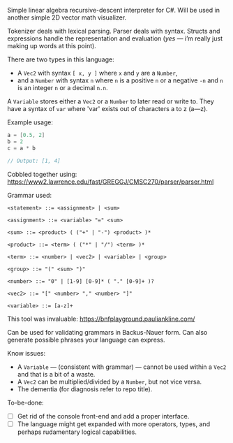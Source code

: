 Simple linear algebra recursive-descent interpreter for C#. Will be used in another simple 2D vector math visualizer. 

Tokenizer deals with lexical parsing. Parser deals with syntax. Structs and expressions handle the representation and evaluation (*yes* — i’m really just making up words at this point).

There are two types in this language: 
* A `Vec2` with syntax `[ x, y ]` where `x` and `y` are a `Number`,
* and a `Number` with syntax `n` where `n` is a positive `n` or a negative `-n` and `n` is an integer `n` or a decimal `n.n`.

A `Variable` stores either a `Vec2` or a `Number` to later read or write to. They have a syntax of `var` where 'var' exists out of characters a to z (a—z).

Example usage:
``` csharp
a = [0.5, 2]
b = 2
c = a * b

// Output: [1, 4]
```

Cobbled together using: https://www2.lawrence.edu/fast/GREGGJ/CMSC270/parser/parser.html

Grammar used: 

```ebnf
<statement> ::= <assignment> | <sum>
  
<assignment> ::= <variable> "=" <sum>
  
<sum> ::= <product> ( ("+" | "-") <product> )*
  
<product> ::= <term> ( ("*" | "/") <term> )*
  
<term> ::= <number> | <vec2> | <variable> | <group>
  
<group> ::= "(" <sum> ")"
  
<number> ::= "0" | [1-9] [0-9]* ( "." [0-9]+ )?
  
<vec2> ::= "[" <number> "," <number> "]"
  
<variable> ::= [a-z]+
```

This tool was invaluable: https://bnfplayground.pauliankline.com/

Can be used for validating grammars in Backus-Nauer form. Can also generate possible phrases your language can express.

Know issues:
* A `Variable` — (consistent with grammar) — cannot be used within a `Vec2` and that is a bit of a waste.
* A `Vec2` can be multiplied/divided by a `Number`, but not vice versa.
* The dementia (for diagnosis refer to repo title).

To-be-done:
- [ ] Get rid of the console front-end and add a proper interface.
- [ ] The language might get expanded with more operators, types, and perhaps rudamentary logical capabilities. 
